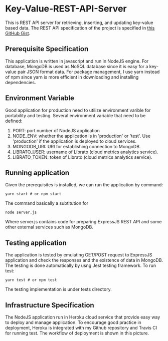 # Key-Value-REST-API-Server
This is REST API server for retrieving, inserting, and updating key-value based data. The REST API specification of the project is specified in [this GitHub Gist](https://gist.github.com/jerelim/3e883999e8d8ef5af2428b364858afc3).

## Prerequisite Specification
This application is written in javascript and run in NodeJS engine. For database, MongoDB is used as NoSQL database since it is easy for a key-value pair JSON format data. For package management, I use yarn instead of npm since yarn is more efficient in downloading and installing dependencies.

## Environment Variable
Good application for production need to utilize environment varible for portability and testing. Several environment variable that need to be defined:
1. PORT: port number of NodeJS application
2. NODE_ENV: whether the application is in 'production' or 'test'. Use 'production' if the application is deployed to cloud services.
3. MONGODB_URI: URI for establishing connection to MongoDB.
4. LIBRATO_USER: username of Librato (cloud metrics analytics service).
5. LIBRATO_TOKEN: token of Librato (cloud metrics analytics service).

## Running application
Given the prerequisites is installed, we can run the application by command:
```
yarn start # or npm start
```
The command basically a subtitution for
```
node server.js
```
Where server.js contains code for preparing ExpressJS REST API and some other external services such as MongoDB.

## Testing application
The application is tested by emulating GET/POST request to ExpressJS application and check the responses and the existence of data in MongoDB. The testing is done automatically by usng Jest testing framework. To run test:
```
yarn test # or npm test
```
The testing implementation is under tests directory.

## Infrastructure Specification
The NodeJS application run in Heroku cloud service that provide easy way to deploy and manage application. To encourage good practice in deployment, Heroku is integrated with my Github repository and Travis CI for running test. The workflow of deployment is shown in this picture.
